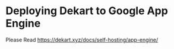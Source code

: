 # Deploying Dekart to Google App Engine

Please Read https://dekart.xyz/docs/self-hosting/app-engine/